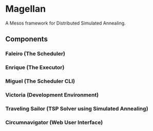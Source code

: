 # Magellan

A Mesos framework for Distributed Simulated Annealing.

## Components

### Faleiro (The Scheduler)

### Enrique (The Executor)

### Miguel (The Scheduler CLI)

### Victoria (Development Environment)

### Traveling Sailor (TSP Solver using Simulated Annealing)

### Circumnavigator (Web User Interface)

